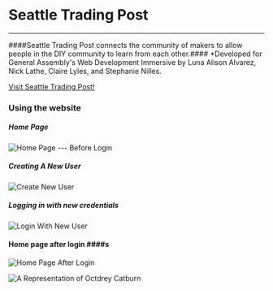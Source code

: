# Seattle Trading Post #
-----------
####Seattle Trading Post connects the community of makers to allow people in the DIY community to learn from each other.####
*Developed for General Assembly's Web Development Immersive by Luna Alison Alvarez, Nick Lathe, Claire Lyles, and Stephanie Nilles.


[Visit Seattle Trading Post!](www.seattletradingpost.herokuapp.com)


### Using the website ###

##### Home Page #####
![Home Page --- Before Login](https://farm9.staticflickr.com/8680/16218530597_0f571f3d5c_s.jpg)

##### Creating A New User #####
![Create New User](https://farm8.staticflickr.com/7378/16402684361_ed53ddb5c7_s.jpg)

##### Logging in with new credentials #####
![Login With New User](https://farm8.staticflickr.com/7289/16216797628_6767d8f771_s.jpg)

#### Home page after login ####s
![Home Page After Login](https://farm9.staticflickr.com/8662/16402684311_4e0d8e87ae_s.jpg)




![A Representation of Octdrey Catburn](http://octodex.github.com/images/octdrey-catburn.jpg)

